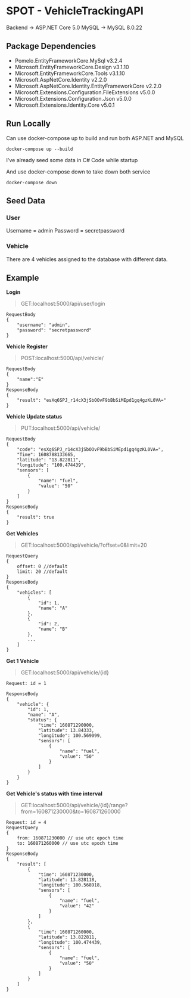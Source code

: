 # SPOT - VehicleTrackingAPI

Backend -> ASP.NET Core 5.0
MySQL -> MySQL 8.0.22

## Package Dependencies
- Pomelo.EntityFrameworkCore.MySql v3.2.4
- Microsoft.EntityFrameworkCore.Design v3.1.10
- Microsoft.EntityFrameworkCore.Tools v3.1.10
- Microsoft.AspNetCore.Identity v2.2.0
- Microsoft.AspNetCore.Identity.EntityFrameworkCore v2.2.0
- Microsoft.Extensions.Configuration.FileExtensions v5.0.0
- Microsoft.Extensions.Configuration.Json v5.0.0
- Microsoft.Extensions.Identity.Core v5.0.1


## Run Locally
Can use docker-compose up to build and run both ASP.NET and MySQL
```
docker-compose up --build
```
I've already seed some data in C# Code while startup

And use docker-compose down to take down both service
```
docker-compose down
```

## Seed Data
### User
Username = admin
Password = secretpassword
### Vehicle
There are 4 vehicles assigned to the database with different data.

## Example

**Login**
> GET:localhost:5000/api/user/login
```
RequestBody
{
    "username": "admin",
    "password": "secretpassword"
}

```

**Vehicle Register**
> POST:localhost:5000/api/vehicle/
```
RequestBody
{
    "name":"E"
}
ResponseBody
{
    "result": "esXq6SPJ_r14cX3jSbOOvF9bBbSiMEpd1gq4gzKL0VA="
}
```

**Vehicle Update status**
> PUT:localhost:5000/api/vehicle/
```
RequestBody
{
    "code": "esXq6SPJ_r14cX3jSbOOvF9bBbSiMEpd1gq4gzKL0VA=",
    "Time": 1608788133665,
    "latitude": "13.822811",
    "longitude": "100.474439",
    "sensors": [
        {
            "name": "fuel",
            "value": "50"
        }
    ]
}
ResponseBody
{
    "result": true
}
```

**Get Vehicles**
> GET:localhost:5000/api/vehicle/?offset=0&limit=20
```
RequestQuery
{
    offset: 0 //default
    limit: 20 //default
}
ResponseBody
{
    "vehicles": [
        {
            "id": 1,
            "name": "A"
        },
        {
            "id": 2,
            "name": "B"
        },
        ...
    ]
}
```

**Get 1 Vehicle**
> GET:localhost:5000/api/vehicle/{id}
```
Request: id = 1

ResponseBody
{
    "vehicle": {
        "id": 1,
        "name": "A",
        "status": {
            "time": 160871290000,
            "latitude": 13.84333,
            "longitude": 100.569099,
            "sensors": [
                {
                    "name": "fuel",
                    "value": "50"
                }
            ]
        }
    }
}
```

**Get Vehicle's status with time interval**
> GET:localhost:5000/api/vehicle/{id}/range?from=160871230000&to=160871260000
```
Request: id = 4
RequestQuery
{
    from: 160871230000 // use utc epoch time
    to: 160871260000 // use utc epoch time
}
ResponseBody
{
    "result": [
        {
            "time": 160871230000,
            "latitude": 13.828118,
            "longitude": 100.568918,
            "sensors": [
                {
                    "name": "fuel",
                    "value": "42"
                }
            ]
        },
        {
            "time": 160871260000,
            "latitude": 13.822811,
            "longitude": 100.474439,
            "sensors": [
                {
                    "name": "fuel",
                    "value": "50"
                }
            ]
        }
    ]
}
```




